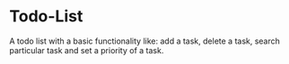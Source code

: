 # Todo-List
A todo list with a basic functionality like: add a task, delete a task, search particular task and set a priority of a task.
